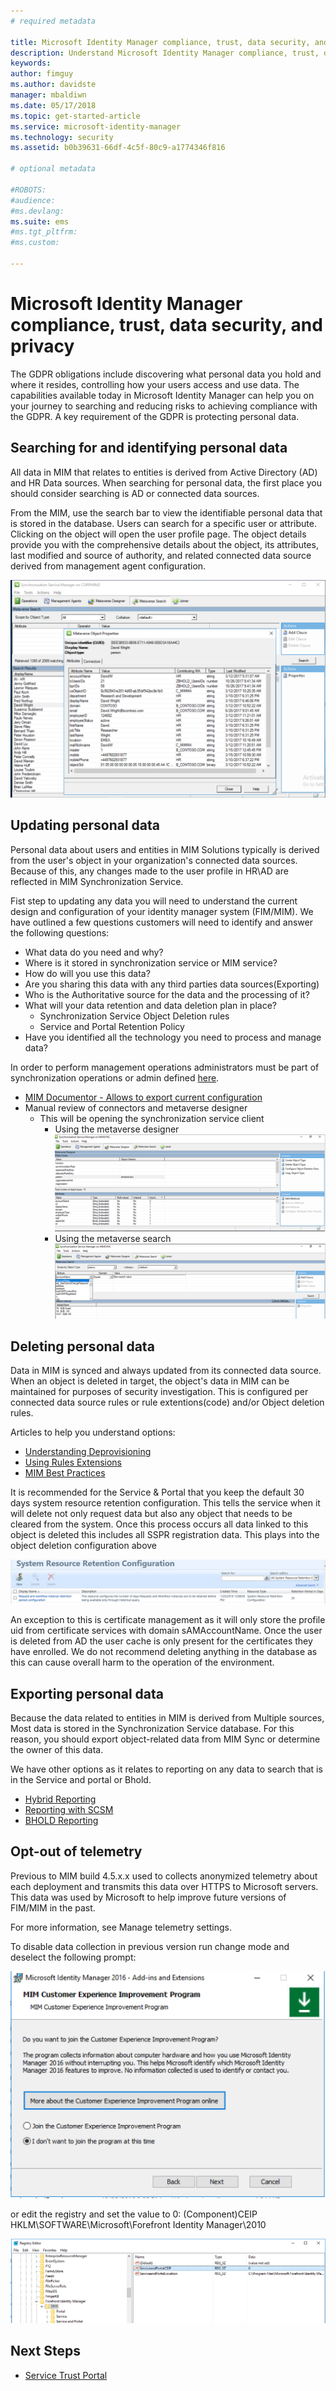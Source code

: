 ```yaml
---
# required metadata

title: Microsoft Identity Manager compliance, trust, data security, and privacy | Microsoft Docs
description: Understand Microsoft Identity Manager compliance, trust, data security, and privacy
keywords:
author: fimguy
ms.author: davidste
manager: mbaldiwn
ms.date: 05/17/2018
ms.topic: get-started-article
ms.service: microsoft-identity-manager
ms.technology: security
ms.assetid: b0b39631-66df-4c5f-80c9-a1774346f816

# optional metadata

#ROBOTS:
#audience:
#ms.devlang:
ms.suite: ems
#ms.tgt_pltfrm:
#ms.custom:

---
```

# Microsoft Identity Manager compliance, trust, data security, and privacy

The GDPR obligations include discovering what personal data you hold and where it resides, controlling how your users access and use data. The capabilities available today in Microsoft Identity Manager can help you on your journey to searching and reducing risks to achieving compliance with the GDPR. A key requirement of the GDPR is protecting personal data.

## Searching for and identifying personal data
All data in MIM that relates to entities is derived from Active Directory (AD) and HR Data sources. When searching for personal data, the first place you should consider searching is AD or connected data sources.

From the MIM, use the search bar to view the identifiable personal data that is stored in the database. Users can search for a specific user or attribute. Clicking on the object will open the user profile page. The object details provide you with the comprehensive details about the object, its attributes, last modified and source of authority, and related connected data source derived from management agent configuration.

![mim-privacy-compliance.PNG](media/mim-privacy-compliance/mim-privacy-compliance.PNG)


## Updating personal data
Personal data about users and entities in MIM Solutions typically is derived from the user's object in your organization's connected data sources. Because of this, any changes made to the user profile in HR\AD are reflected in MIM Synchronization Service.

Fist step to updating any data you will need to understand the current design and configuration of your identity manager system (FIM/MIM). We have outlined a few questions customers will need to identify and answer the following questions: 

- What data do you need and why?
- Where is it stored in synchronization service or MIM service?
- How do will you use this data?
- Are you sharing this data with any third parties data sources(Exporting)
- Who is the Authoritative source for the data and the processing of it?
- What will your data retention and data deletion plan in place?
    - Synchronization Service Object Deletion rules
    - Service and Portal Retention Policy
- Have you identified all the technology you need to process and manage data?

In order to perform management operations administrators must be part of synchronization operations or admin defined [here](https://docs.microsoft.com/en-us/previous-versions/mim/jj590183(v%3dws.10)).
- [MIM Documentor - Allows to export current configuration](https://github.com/Microsoft/MIMConfigDocumenter)
- Manual review of connectors and metaverse designer
    - This will be opening the synchronization service client
        - Using the metaverse designer
![mim-privacy-compliance_1.PNG](media/mim-privacy-compliance/mim-privacy-compliance_1.PNG)
        - Using the metaverse search
![mim-privacy-compliance_2.PNG](media/mim-privacy-compliance/mim-privacy-compliance_2.PNG)


## Deleting personal data
Data in MIM is synced and always updated from its connected data source. When an object is deleted in target, the object's data in MIM can be maintained for purposes of security investigation. This is configured per connected data source rules or rule extentions(code) and/or Object deletion rules.

Articles to help you understand options: 

- [Understanding Deprovisioning](https://social.technet.microsoft.com/wiki/contents/articles/1270.understanding-deprovisioning-in-fim.aspx)
- [Using Rules Extensions](https://msdn.microsoft.com/en-us/library/windows/desktop/ms698810(v=vs.100).aspx)
- [MIM Best Practices](https://docs.microsoft.com/en-us/microsoft-identity-manager/mim-best-practices)

It is recommended for the Service & Portal that you keep the default 30 days system resource retention configuration. This tells the service when it will delete not only request data but also any object that needs to be cleared from the system. Once this process occurs all data linked to this object is deleted this includes all SSPR registration data. This plays into the object deletion configuration above

![mim-privacy-compliance-srrc.PNG](media/mim-privacy-compliance/mim-privacy-compliance-srrc.PNG)

An exception to this is certificate management as it will only store the profile uid from certificate services with domain sAMAccountName. Once the user is deleted from AD the user cache is only present for the certificates they have enrolled. We do not recommend deleting anything in the database as this can cause overall harm to the operation of the environment.

## Exporting personal data
Because the data related to entities in MIM is derived from Multiple sources, Most data is stored in the Synchronization Service database. For this reason, you should export object-related data from MIM Sync or determine the owner of this data.

We have other options as it relates to reporting on any data to search that is in the Service and portal or Bhold.

- [Hybrid Reporting](https://docs.microsoft.com/en-us/microsoft-identity-manager/identity-manager-hybrid-reporting-azure)
- [Reporting with SCSM](https://docs.microsoft.com/en-us/previous-versions/mim/jj133853%28v%3dws.10%29)
- [BHOLD Reporting](https://docs.microsoft.com/en-us/microsoft-identity-manager/bhold/bhold-concepts-guide#reporting)

## Opt-out of telemetry
Previous to MIM build 4.5.x.x used to collects anonymized telemetry about each deployment and transmits this data over HTTPS to Microsoft servers. This data was used by Microsoft to help improve future versions of FIM/MIM in the past.

For more information, see Manage telemetry settings.

To disable data collection in previous version run change mode and deselect the following prompt:

![mim-privacy-compliance-ceip.PNG](media/mim-privacy-compliance/mim-privacy-compliance-ceip.PNG)

or edit the registry and set the value to 0: (Component)CEIP
HKLM\SOFTWARE\Microsoft\Forefront Identity Manager\2010

![mim-privacy-compliance-ceip2.PNG](media/mim-privacy-compliance/mim-privacy-compliance-ceip2.PNG)

## Next Steps 

- [Service Trust Portal](https://servicetrust.microsoft.com)
